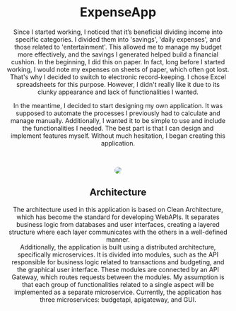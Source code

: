 <h1 align="center"> ExpenseApp</h1>
<p align="center">
  Since I started working, I noticed that it’s beneficial dividing income into specific categories. I divided them into 'savings', 'daily expenses', and those related to 'entertainment'.
  This allowed me to manage my budget more effectively, and the savings I generated helped build a financial cushion. In the beginning, I did this on paper. 
  In fact, long before I started working, I would note my expenses on sheets of paper, which often got lost. That's why I decided to switch to electronic record-keeping. 
  I chose Excel spreadsheets for this purpose. However, I didn't really like it due to its clunky appearance and lack of functionalities I wanted.
</p>
<p align="center">
  In the meantime, I decided to start designing my own application. It was supposed to automate the processes I previously had to calculate and manage manually.
  Additionally, I wanted it to be simple to use and include the functionalities I needed. The best part is that I can design and implement features myself. 
  Without much hesitation, I began creating this application.
</p>
<br>
<p align="center">
  <img src="https://github.com/user-attachments/assets/fba767e5-cd58-4c3d-8f9b-715de93393d7" style="border-radius:15px;">
</p>

<h2 align="center"> Architecture </h2>

<p align="center">
  The architecture used in this application is based on Clean Architecture, which has become the standard for developing WebAPIs. 
  It separates business logic from databases and user interfaces, creating a layered structure where each layer communicates with the others in a well-defined manner.
   <br>
  Additionally, the application is built using a distributed architecture, specifically microservices. It is divided into modules, such as the API responsible for business logic related to transactions and budgeting, and the graphical user interface. These modules 
  are connected by an API Gateway, which routes requests between the modules. My assumption is that each group of functionalities related to a single aspect will be implemented as a separate microservice. Currently, the application has three microservices: 
  budgetapi, apigateway, and GUI. 
</p>
